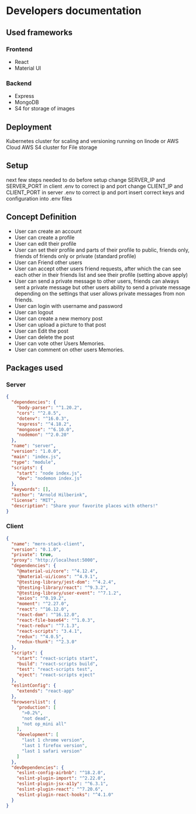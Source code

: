 # Developers documentation

## Used frameworks

### Frontend 

- React
- Material UI 

### Backend
- Express
- MongoDB
- S4 for storage of images

## Deployment

Kubernetes cluster for scaling and versioning running on linode or AWS Cloud
AWS S4 cluster for File storage

## Setup
next few steps needed to do before setup
change SERVER_IP and SERVER_PORT in client .env to correct ip and port
change CLIENT_IP and CLIENT_PORT in server .env to correct ip and port 
insert correct keys and configuration into .env files

## Concept Definition

- User can create an account
- User can create a profile
- User can edit their profile
- User can set their profile and parts of their profile to public, friends only, friends of friends only or private (standard profile)
- User can Friend other users 
- User can accept other users friend requests, after which the can see each other in their friends list and see their profile (setting above apply)
- User can send a private message to other users, friends can always sent a private message but other users ability to send a private message depending on the settings that user allows private messages from non friends.
- User can login with username and password
- User can logout
- User can create a new memory post
- User can upload a picture to that post
- User can Edit the post
- User can delete the post
- User can vote other Users Memories.
- User can comment on other users Memories.

## Packages used

### Server


```json
{
  "dependencies": {
    "body-parser": "^1.20.2",
    "cors": "^2.8.5",
    "dotenv": "^16.0.3",
    "express": "^4.18.2",
    "mongoose": "^6.10.0",
    "nodemon": "^2.0.20"
  },
  "name": "server",
  "version": "1.0.0",
  "main": "index.js",
  "type": "module",
  "scripts": {
    "start": "node index.js",
    "dev": "nodemon index.js"
  },
  "keywords": [],
  "author": "Arnold Hilberink",
  "license": "MIT",
  "description": "Share your favorite places with others!"
}

```

### Client

```json
{
  "name": "mern-stack-client",
  "version": "0.1.0",
  "private": true,
  "proxy": "http://localhost:5000",
  "dependencies": {
    "@material-ui/core": "^4.12.4",
    "@material-ui/icons": "^4.9.1",
    "@testing-library/jest-dom": "^4.2.4",
    "@testing-library/react": "^9.3.2",
    "@testing-library/user-event": "^7.1.2",
    "axios": "^0.19.2",
    "moment": "^2.27.0",
    "react": "^16.12.0",
    "react-dom": "^16.12.0",
    "react-file-base64": "^1.0.3",
    "react-redux": "^7.1.3",
    "react-scripts": "3.4.1",
    "redux": "^4.0.5",
    "redux-thunk": "^2.3.0"
  },
  "scripts": {
    "start": "react-scripts start",
    "build": "react-scripts build",
    "test": "react-scripts test",
    "eject": "react-scripts eject"
  },
  "eslintConfig": {
    "extends": "react-app"
  },
  "browserslist": {
    "production": [
      ">0.2%",
      "not dead",
      "not op_mini all"
    ],
    "development": [
      "last 1 chrome version",
      "last 1 firefox version",
      "last 1 safari version"
    ]
  },
  "devDependencies": {
    "eslint-config-airbnb": "^18.2.0",
    "eslint-plugin-import": "^2.22.0",
    "eslint-plugin-jsx-a11y": "^6.3.1",
    "eslint-plugin-react": "^7.20.6",
    "eslint-plugin-react-hooks": "^4.1.0"
  }
}
